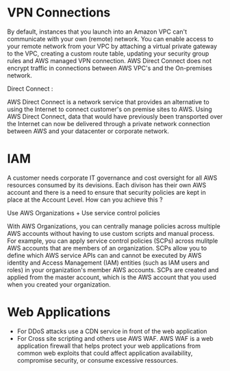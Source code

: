 # VPN Connections

By default, instances that you launch into an Amazon VPC can't communicate with your own (remote) network.
You can enable access to your remote network from your VPC by attaching a virtual private gateway to the VPC, creating a custom route table, updating your security group rules and AWS managed VPN connection.
AWS Direct Connect does not encrypt traffic in connections between AWS VPC's and the On-premises network.

Direct Connect :

AWS Direct Connect is a network service that provides an alternative to using the Internet to connect customer's on premise sites to AWS.
Using AWS Direct Connect, data that would have previously been transported over the Internet can now be delivered through a private network connection between AWS and your datacenter or corporate network.


# IAM

A customer needs corporate IT governance and cost oversight for all AWS resources consumed by its devisions. Each divison has their own AWS account and there is a need to ensure that security policies are kept in place at the Account Level. How can you achieve this ?

Use AWS Organizations + Use service control policies

With AWS Organizations, you can centrally manage policies across multiple AWS accounts without having to use custom scripts and manual process. For example, you can apply service control policies (SCPs) across mulitple AWS accounts that are members of an organization. SCPs allow you to define which AWS service APIs can and cannot be executed by AWS identity and Access Management (IAM) entities (such as IAM users and roles) in your organization's member AWS accounts. SCPs are created and applied from the master account, which is the AWS account that you used when you created your organization.

# Web Applications

- For DDoS attacks use a CDN service in front of the web application
- For Cross site scripting and others use AWS WAF.
AWS WAF is a web application firewall that helps protect your web applications from common web exploits that could affect application availability, compromise security, or consume excessive ressources.
